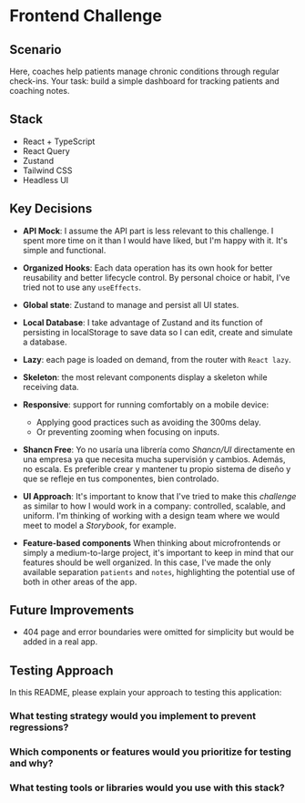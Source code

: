 # Frontend Challenge

## Scenario

Here, coaches help patients manage chronic conditions through regular check-ins. Your
task: build a simple dashboard for tracking patients and coaching notes.

## Stack

- React + TypeScript
- React Query
- Zustand
- Tailwind CSS
- Headless UI

## Key Decisions

- **API Mock**: I assume the API part is less relevant to this challenge. I spent more time on it than I would have liked, but I'm happy with it. It's simple and functional.

- **Organized Hooks**: Each data operation has its own hook for better reusability and better lifecycle control. By personal choice or habit, I've tried not to use any `useEffects`.

- **Global state**: Zustand to manage and persist all UI states.

- **Local Database**: I take advantage of Zustand and its function of persisting in localStorage to save data so I can edit, create and simulate a database.

- **Lazy**: each page is loaded on demand, from the router with `React lazy`.

- **Skeleton**: the most relevant components display a skeleton while receiving data.

- **Responsive**: support for running comfortably on a mobile device:

  - Applying good practices such as avoiding the 300ms delay.
  - Or preventing zooming when focusing on inputs.

- **Shancn Free**: Yo no usaría una librería como _Shancn/UI_ directamente en una empresa ya que necesita mucha supervisión y cambios. Además, no escala. Es preferible crear y mantener tu propio sistema de diseño y que se refleje en tus componentes, bien controlado.

- **UI Approach**: It's important to know that I've tried to make this _challenge_ as similar to how I would work in a company: controlled, scalable, and uniform. I'm thinking of working with a design team where we would meet to model a _Storybook_, for example.

- **Feature-based components** When thinking about microfrontends or simply a medium-to-large project, it's important to keep in mind that our features should be well organized. In this case, I've made the only available separation `patients` and `notes`, highlighting the potential use of both in other areas of the app.

## Future Improvements

- 404 page and error boundaries were omitted for simplicity but would be added in a real app.

## Testing Approach

In this README, please explain your approach to testing this application:

### What testing strategy would you implement to prevent regressions?

### Which components or features would you prioritize for testing and why?

### What testing tools or libraries would you use with this stack?
